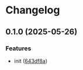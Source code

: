 # Changelog

## 0.1.0 (2025-05-26)

### Features

* init ([643df8a](https://github.com/moinframe/kirby-dreamform-info-field/commit/643df8a48722e25e731281afbe0b5216d9422bb3))
